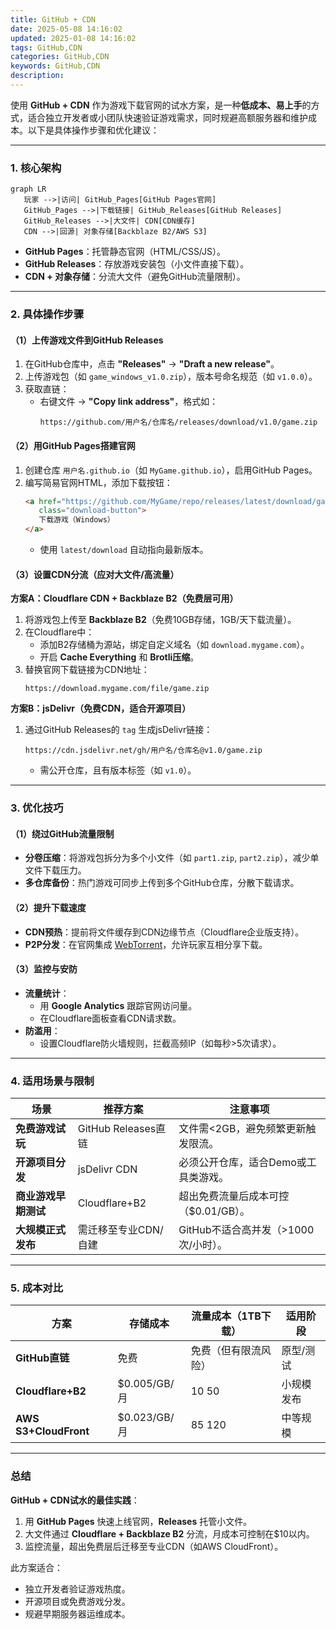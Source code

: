 ```yaml
---
title: GitHub + CDN
date: 2025-05-08 14:16:02
updated: 2025-01-08 14:16:02
tags: GitHub,CDN
categories: GitHub,CDN
keywords: GitHub,CDN
description:
---
```

使用 **GitHub + CDN** 作为游戏下载官网的试水方案，是一种**低成本、易上手**的方式，适合独立开发者或小团队快速验证游戏需求，同时规避高额服务器和维护成本。以下是具体操作步骤和优化建议：

---

### **1. 核心架构**
```mermaid
graph LR
   玩家 -->|访问| GitHub_Pages[GitHub Pages官网]
   GitHub_Pages -->|下载链接| GitHub_Releases[GitHub Releases]
   GitHub_Releases -->|大文件| CDN[CDN缓存]
   CDN -->|回源| 对象存储[Backblaze B2/AWS S3]
```

- **GitHub Pages**：托管静态官网（HTML/CSS/JS）。  
- **GitHub Releases**：存放游戏安装包（小文件直接下载）。  
- **CDN + 对象存储**：分流大文件（避免GitHub流量限制）。  

---

### **2. 具体操作步骤**
#### **（1）上传游戏文件到GitHub Releases**
1. 在GitHub仓库中，点击 **"Releases"** → **"Draft a new release"**。  
2. 上传游戏包（如 `game_windows_v1.0.zip`），版本号命名规范（如 `v1.0.0`）。  
3. 获取直链：  
   - 右键文件 → **"Copy link address"**，格式如：  
     ```
     https://github.com/用户名/仓库名/releases/download/v1.0/game.zip
     ```

#### **（2）用GitHub Pages搭建官网**
1. 创建仓库 `用户名.github.io`（如 `MyGame.github.io`），启用GitHub Pages。  
2. 编写简易官网HTML，添加下载按钮：  
   ```html
   <a href="https://github.com/MyGame/repo/releases/latest/download/game.zip" 
      class="download-button">
      下载游戏（Windows）
   </a>
   ```
   - 使用 `latest/download` 自动指向最新版本。  

#### **（3）设置CDN分流（应对大文件/高流量）**
**方案A：Cloudflare CDN + Backblaze B2（免费层可用）**  
1. 将游戏包上传至 **Backblaze B2**（免费10GB存储，1GB/天下载流量）。  
2. 在Cloudflare中：  
   - 添加B2存储桶为源站，绑定自定义域名（如 `download.mygame.com`）。  
   - 开启 **Cache Everything** 和 **Brotli压缩**。  
3. 替换官网下载链接为CDN地址：  
   ```
   https://download.mygame.com/file/game.zip
   ```

**方案B：jsDelivr（免费CDN，适合开源项目）**  
1. 通过GitHub Releases的 `tag` 生成jsDelivr链接：  
   ```
   https://cdn.jsdelivr.net/gh/用户名/仓库名@v1.0/game.zip
   ```
   - 需公开仓库，且有版本标签（如 `v1.0`）。  

---

### **3. 优化技巧**
#### **（1）绕过GitHub流量限制**
- **分卷压缩**：将游戏包拆分为多个小文件（如 `part1.zip`, `part2.zip`），减少单文件下载压力。  
- **多仓库备份**：热门游戏可同步上传到多个GitHub仓库，分散下载请求。  

#### **（2）提升下载速度**
- **CDN预热**：提前将文件缓存到CDN边缘节点（Cloudflare企业版支持）。  
- **P2P分发**：在官网集成 [WebTorrent](https://webtorrent.io/)，允许玩家互相分享下载。  

#### **（3）监控与安防**
- **流量统计**：  
  - 用 **Google Analytics** 跟踪官网访问量。  
  - 在Cloudflare面板查看CDN请求数。  
- **防滥用**：  
  - 设置Cloudflare防火墙规则，拦截高频IP（如每秒>5次请求）。  

---

### **4. 适用场景与限制**
| 场景                | 推荐方案                | 注意事项                          |
|---------------------|-----------------------|---------------------------------|
| **免费游戏试玩**     | GitHub Releases直链   | 文件需<2GB，避免频繁更新触发限流。     |
| **开源项目分发**     | jsDelivr CDN          | 必须公开仓库，适合Demo或工具类游戏。    |
| **商业游戏早期测试** | Cloudflare+B2         | 超出免费流量后成本可控（$0.01/GB）。   |
| **大规模正式发布**   | 需迁移至专业CDN/自建   | GitHub不适合高并发（>1000次/小时）。 |

---

### **5. 成本对比**
| 方案                | 存储成本       | 流量成本（1TB下载） | 适用阶段         |
|---------------------|--------------|-------------------|----------------|
| **GitHub直链**      | 免费          | 免费（但有限流风险） | 原型/测试       |
| **Cloudflare+B2**   | $0.005/GB/月 | $10~$50           | 小规模发布      |
| **AWS S3+CloudFront** | $0.023/GB/月 | $85~$120          | 中等规模        |

---

### **总结**
**GitHub + CDN试水的最佳实践**：  
1. 用 **GitHub Pages** 快速上线官网，**Releases** 托管小文件。  
2. 大文件通过 **Cloudflare + Backblaze B2** 分流，月成本可控制在$10以内。  
3. 监控流量，超出免费层后迁移至专业CDN（如AWS CloudFront）。  

此方案适合：  
- 独立开发者验证游戏热度。  
- 开源项目或免费游戏分发。  
- 规避早期服务器运维成本。
